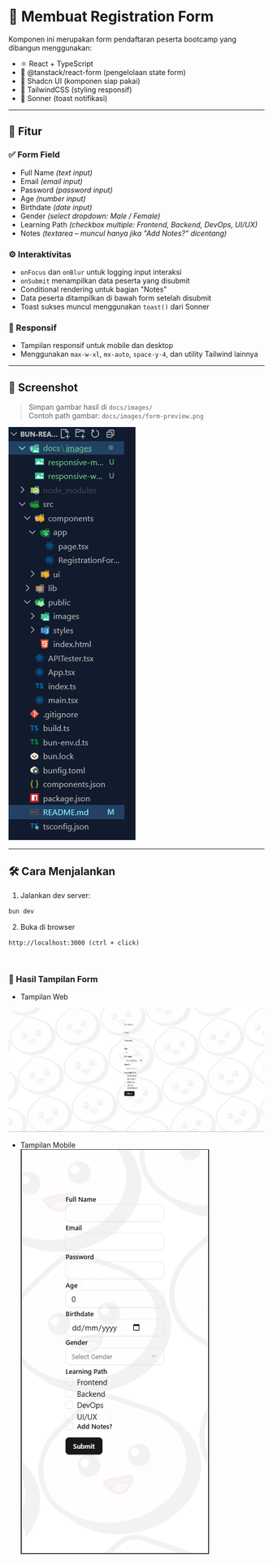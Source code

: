 # 🚀 Membuat Registration Form

Komponen ini merupakan form pendaftaran peserta bootcamp yang dibangun menggunakan:

- ⚛️ React + TypeScript
- 🧠 @tanstack/react-form (pengelolaan state form)
- 💄 Shadcn UI (komponen siap pakai)
- 🎨 TailwindCSS (styling responsif)
- 🔔 Sonner (toast notifikasi)

---

## 🧩 Fitur

### ✅ Form Field
- Full Name *(text input)*
- Email *(email input)*
- Password *(password input)*
- Age *(number input)*
- Birthdate *(date input)*
- Gender *(select dropdown: Male / Female)*
- Learning Path *(checkbox multiple: Frontend, Backend, DevOps, UI/UX)*
- Notes *(textarea – muncul hanya jika "Add Notes?" dicentang)*

### ⚙️ Interaktivitas
- `onFocus` dan `onBlur` untuk logging input interaksi
- `onSubmit` menampilkan data peserta yang disubmit
- Conditional rendering untuk bagian "Notes"
- Data peserta ditampilkan di bawah form setelah disubmit
- Toast sukses muncul menggunakan `toast()` dari Sonner

### 📱 Responsif
- Tampilan responsif untuk mobile dan desktop
- Menggunakan `max-w-xl`, `mx-auto`, `space-y-4`, dan utility Tailwind lainnya

---

## 📸 Screenshot

> Simpan gambar hasil di `docs/images/`  
> Contoh path gambar: `docs/images/form-preview.png`

![Struktur Folder](./docs/images/structure-folder.png)

---

## 🛠 Cara Menjalankan

1. Jalankan dev server:
```bash
bun dev
```
2. Buka di browser
```arduino
http://localhost:3000 (ctrl + click)
```
<br>

### 📸 Hasil Tampilan Form
- Tampilan Web

![Web Responsive](./docs/images/responsive-web.png)

- Tampilan Mobile
![Mobile Responsive](./docs/images/responsive-mobile.png)